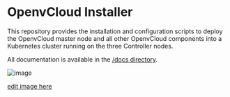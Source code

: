 # OpenvCloud Installer

This repository provides the installation and configuration scripts to deploy the OpenvCloud master node and all other OpenvCloud components into a Kubernetes cluster running on the three Controller nodes.

All documentation is available in the [/docs directory](/docs/README.md).

![image](https://docs.google.com/drawings/d/e/2PACX-1vSqbL-YMqMbzhS6Bd9kUo1YYnEs1a9cwoVTl3Q1jT203vThUxC3Uqcj4mBUzk26S7dV_gBKbtMvofaP/pub?w=953&h=579)

[edit image here](https://docs.google.com/drawings/d/1DBBXVxWkdmikk_2hviOaFKxXUODa-2T9R1QOpYEUZ_k/edit)